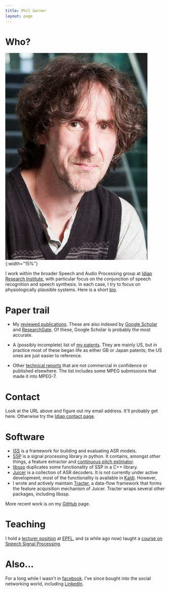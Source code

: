 ```yaml
---
title: Phil Garner
layout: page
---
```


# Who?

![Mugshot](assets/mugshot.jpg){:width="15%"}

I work within the broader Speech and Audio Processing group at
[Idiap Research Institute](http://www.idiap.ch/), with particular focus on the
conjunction of speech recognition and speech synthesis.  In each case, I try to
focus on physiologically plausible systems. Here is a short
[bio](ieee-bio.html).

# Paper trail

* My [reviewed publications](phil-pubs.html). These are also indexed by
[Google Scholar](http://scholar.google.ch/citations?user=KyNTbPkAAAAJ) and
[ResearchGate](http://www.researchgate.net/profile/Philip_Garner).  Of these,
Google Scholar is probably the most accurate.

* A (possibly incomplete) list of [my patents](phil-pats.html). They are
mainly US, but in practice most of these began life as either GB or Japan
patents; the US ones are just easier to reference.

* Other [technical reports](phil-tech.html) that are not commercial in
confidence or published elsewhere. The list includes some MPEG submissions that
made it into MPEG-7.

# Contact

Look at the URL above and figure out my email address. It'll probably get
here. Otherwise try the
[Idiap contact page](http://www.idiap.ch/en/people/directory/306).

# Software

* [ISS](https://github.com/idiap/iss) is a framework for building and
evaluating ASR models.
* [SSP](https://github.com/idiap/ssp) is a signal processing library in python.
It contains, amongst other things, a feature extractor and
[continuous pitch estimator](http://publications.idiap.ch/index.php/publications/show/2451).
* [libssp](https://github.com/idiap/libssp) duplicates some functionality of
SSP in a C++ library.
* [Juicer](http://juicer.amiproject.org/juicer) is a collection of ASR decoders.  It is not currently under active development; most of the functionality is available in [Kaldi](http://kaldi-asr.org).  However,
* I wrote and actively maintain
[Tracter](http://juicer.amiproject.org/tracter), a data-flow framework that
forms the feature acquisition mechanism of Juicer.  Tracter wraps several other
packages, including libssp.

More recent work is on my [GitHub](http://github.com/pgarner) page.

# Teaching

I hold a [lecturer position](http://people.epfl.ch/philip.garner) at
[EPFL](http://www.epfl.ch/), and (a while ago now) taught a
[course on Speech Signal Processing](ssp-course.html).

# Also...

For a long while I wasn't in [facebook](facebook.html). I've since bought into
the social networking world, including
[LinkedIn](http://www.linkedin.com/in/philipngarner).
